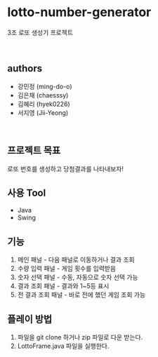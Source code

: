 # lotto-number-generator
3조 로또 생성기 프로젝트

</br>

## authors
- 강민정 (ming-do-o)
- 김은채 (chaesssy)
- 김혜리 (hyek0226)
- 서지영 (Jii-Yeong)

</br>

## 프로젝트 목표
로또 번호를 생성하고 당첨결과를 나타내보자!

## 사용 Tool
- Java
- Swing

## 기능
1. 메인 패널 - 다음 패널로 이동하거나 결과 조회
2. 수량 입력 패널 - 게임 횟수를 입력받음
3. 숫자 선택 패널 - 수동, 자동으로 숫자 선택 가능
4. 결과 조회 패널 - 결과와 1~5등 표시
5. 전 결과 조회 패널 - 바로 전에 했던 게임 조회 가능

## 플레이 방법
1. 파일을 git clone 하거나 zip 파일로 다운 받는다.
2. LottoFrame.java 파일을 실행한다.
